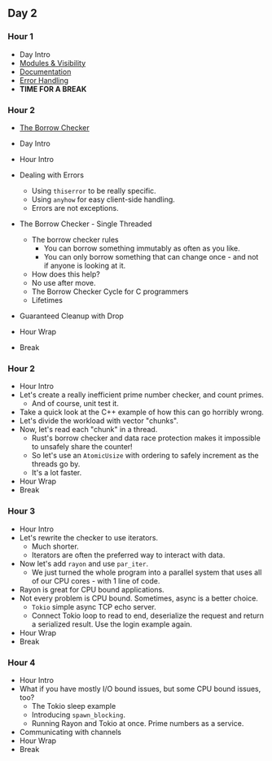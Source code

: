 ## Day 2

### Hour 1 

* Day Intro
* [Modules & Visibility](./hour1/modules.md)
* [Documentation](./hour1/documentation.md)
* [Error Handling](./hour1/errors.md)
* **TIME FOR A BREAK**

### Hour 2

* [The Borrow Checker](./hour2/borrow_checker.md)

* Day Intro
* Hour Intro
* Dealing with Errors
    * Using `thiserror` to be really specific.
    * Using `anyhow` for easy client-side handling.
    * Errors are not exceptions.
* The Borrow Checker - Single Threaded
    * The borrow checker rules
        * You can borrow something immutably as often as you like.
        * You can only borrow something that can change once - and not if anyone is looking at it.
    * How does this help?
    * No use after move.
    * The Borrow Checker Cycle for C programmers
    * Lifetimes
* Guaranteed Cleanup with Drop
* Hour Wrap
* Break

### Hour 2

* Hour Intro
* Let's create a really inefficient prime number checker, and count primes.
    * And of course, unit test it.
* Take a quick look at the C++ example of how this can go horribly wrong.
* Let's divide the workload with vector "chunks".
* Now, let's read each "chunk" in a thread.
    * Rust's borrow checker and data race protection makes it impossible to unsafely share the counter!
    * So let's use an `AtomicUsize` with ordering to safely increment as the threads go by.
    * It's a lot faster.
* Hour Wrap
* Break

### Hour 3

* Hour Intro
* Let's rewrite the checker to use iterators.
    * Much shorter.
    * Iterators are often the preferred way to interact with data.
* Now let's add `rayon` and use `par_iter`.
    * We just turned the whole program into a parallel system that uses all of our CPU cores - with 1 line of code.
* Rayon is great for CPU bound applications.
* Not every problem is CPU bound. Sometimes, async is a better choice.
    * `Tokio` simple async TCP echo server.
    * Connect Tokio loop to read to end, deserialize the request and return a serialized result. Use the login example again.
* Hour Wrap
* Break

### Hour 4

* Hour Intro
* What if you have mostly I/O bound issues, but some CPU bound issues, too?
    * The Tokio sleep example
    * Introducing `spawn_blocking`.
    * Running Rayon and Tokio at once. Prime numbers as a service.
* Communicating with channels
* Hour Wrap
* Break